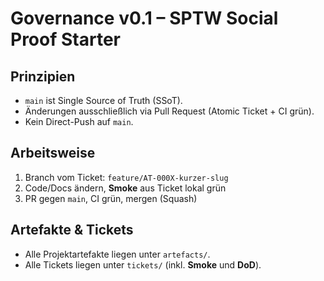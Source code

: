 # Governance v0.1 – SPTW Social Proof Starter

## Prinzipien

- `main` ist Single Source of Truth (SSoT).
- Änderungen ausschließlich via Pull Request (Atomic Ticket + CI grün).
- Kein Direct-Push auf `main`.

## Arbeitsweise

1. Branch vom Ticket: `feature/AT-000X-kurzer-slug`
2. Code/Docs ändern, **Smoke** aus Ticket lokal grün
3. PR gegen `main`, CI grün, mergen (Squash)

## Artefakte & Tickets

- Alle Projektartefakte liegen unter `artefacts/`.
- Alle Tickets liegen unter `tickets/` (inkl. **Smoke** und **DoD**).
